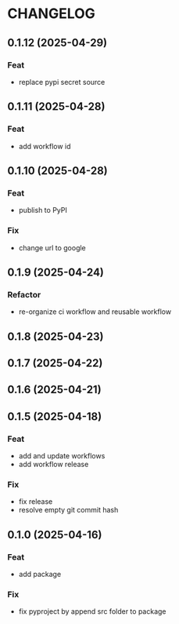 # CHANGELOG

## 0.1.12 (2025-04-29)

### Feat

- replace pypi secret source

## 0.1.11 (2025-04-28)

### Feat

- add workflow id

## 0.1.10 (2025-04-28)

### Feat

- publish to PyPI

### Fix

- change url to google

## 0.1.9 (2025-04-24)

### Refactor

- re-organize ci workflow and reusable workflow

## 0.1.8 (2025-04-23)

## 0.1.7 (2025-04-22)

## 0.1.6 (2025-04-21)

## 0.1.5 (2025-04-18)

### Feat

- add and update workflows
- add workflow release

### Fix

- fix release
- resolve empty git commit hash

## 0.1.0 (2025-04-16)

### Feat

- add package

### Fix

- fix pyproject by append src folder to package
